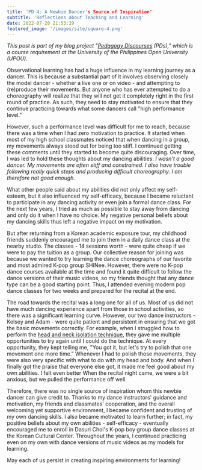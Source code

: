 ```yaml
---
title: 'PD 4: A Newbie Dancer's Source of Inspiration'
subtitle: 'Reflections about Teaching and Learning'
date: 2022-07-20 21:53:29
featured_image: '/images/site/square-4.png'
---
```


*This post is part of my blog project "[Pedagogy Discourses](https://www.pedagogydiscs.wordpress.com) (PDs)," which is a course requirement at the University of the Philippines Open University (UPOU).*

Observational learning has had a huge influence in my learning journey as a dancer. This is because a substantial part of it involves observing closely the model dancer - whether a live one or on video - and attempting to (re)produce their movements. But anyone who has ever attempted to do a choreography will realize that they will not get it completely right in the first round of practice. As such, they need to stay motivated to ensure that they continue practicing towards what some dancers call "high performance level."

However, such a performance level was difficult for me to reach, because there was a time when I had zero motivation to practice. It started when most of my high school classmates noticed that when dancing in a group, my movements always stood out for being too stiff. I continued getting these comments until they started to become quite discouraging. Over time, I was led to hold these thoughts about my dancing abilities: *I wasn't a good dancer. My movements are often stiff and constrained. I also have trouble following really quick steps and producing difficult choreography. I am therefore not good enough.* 

What other people said about my abilities did not only affect my self-esteem, but it also influenced my self-efficacy, because I became reluctant to participate in any dancing activity or even join a formal dance class. For the next few years, I tried as much as possible to stay away from dancing and only do it when I have no choice. My negative personal beliefs about my dancing skills thus left a negative impact on my motivation.

But after returning from a Korean academic exposure tour, my childhood friends suddenly encouraged me to join them in a daily dance class at the nearby studio. The classes - 14 sessions worth - were quite cheap if we were to pay the tuition as a group. Our collective reason for joining was because we wanted to try learning the dance choreographs of our favorite and most admired K-pop group SHINee. However, there were no K-pop dance courses available at the time and found it quite difficult to follow the dance versions of their music videos, so my friends thought that any dance type can be a good starting point. Thus, I attended evening modern pop dance classes for two weeks and prepared for the recital at the end. 

The road towards the recital was a long one for all of us. Most of us did not have much dancing experience apart from those in school activities, so there was a significant learning curve. However, our two dance instructors - Kelsey and Adam - were quite patient and persistent in ensuring that we got the basic movements correctly. For example, when I struggled how to perform the [head and neck isolation technique](https://www.youtube.com/v_jinXYrpQE), they gave me multiple opportunities to try again until I could do the technique. At every opportunity, they kept telling me, "You got it, but let's try to polish that one movement one more time." Whenever I had to polish those movements, they were also very specific with what to do with my head and body. And when I finally got the praise that everyone else got, it made me feel good about my own abilities. I felt even better When the recital night came, we were a bit anxious, but we pulled the performance off well.

Therefore, there was no single source of inspiration whom this newbie dancer can give credit to. Thanks to my dance instructors' guidance and motivation, my friends and classmates' cooperation, and the overall welcoming yet supportive environment, I became confident and trusting of my own dancing skills. I also became motivated to learn further; in fact, my positive beliefs about my own abilities - self-efficacy - eventually encouraged me to enroll in Dasuri Choi's K-pop boy group dance classes at the Korean Cultural Center. Throughout the years, I continued practicing even on my own with dance versions of music videos as my models for learning. 

May each of us persist in creating inspiring environments for learning!